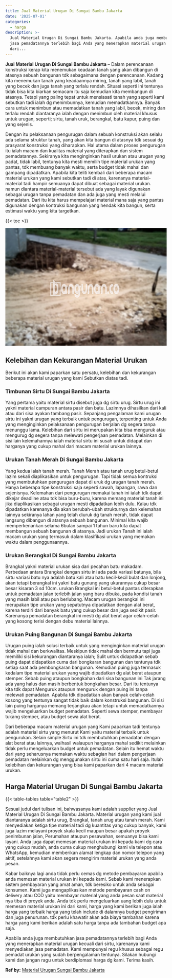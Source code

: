 ```yaml
---
title: Jual Material Urugan Di Sungai Bambu Jakarta
date: '2025-07-01'
categories:
  - harga
description: >-
  Jual Material Urugan Di Sungai Bambu Jakarta. Apabila anda juga membutuhkan
  jasa pemadatannya terlebih bagi Anda yang menerapkan material urugan kecuali
  dari...
---
```


**Jual Material Urugan Di Sungai Bambu Jakarta** – Dalam perencanaan konstruksi kerap kita menemukan keadaan tanah yang akan dibangun di atasnya sebuah bangunan tdk sebagaimana dengan perencanaan. Kadang kita menemukan tanah yang keadaannya miring, tanah yang labil, tanah yang becek dan juga tanah yang terlalu rendah. Situasi seperti ini tentunya tidak bisa kita biarkan semacam itu saja kemudian kita membangun di atasnya. Tetapi yang paling tepat untuk mensiasati tanah yang seperti kami sebutkan tadi ialah dg menimbunnya, kemudian memadatkannya. Banyak cara untuk menimbun atau memadatkan tanah yang labil, becek, miring dan terlalu rendah diantaranya ialah dengan menimbun oleh material khusus untuk urugan, seperti; sirtu, tanah uruk, berangkal, batu kapur, puing dan yang sejenis.

Dengan itu pelaksanaan pengurugan dalam sebuah konstruksi akan selalu ada selama struktur tanah, yang akan kita bangun di atasnya tdk sesuai dg prasyarat konstruksi yang diharapkan. Hal utama dalam proses pengurugan itu ialah macam dan kualitas material yang diterapkan dan sistem pemadatannya. Sekiranya kita menginginkan hasil urukan atau urugan yang padat, tidak labil, tentunya kita mesti memilih tipe material urukan yang pantas, tdk membuang banyak waktu, serta budget tidak mahal dan gampang dipadatkan. Apabila kita teliti kembali dari beberapa macam material urukan yang kami sebutkan tadi di atas, karenanya material-material tadi hampir semuanya dapat dibuat sebagai material urukan. namun diantara material-material tersebut ada yang layak digunakan sebagai urugan tanpa pemadatan dan ada juga yang mesti melalui pemadatan. Dari itu kita harus mempelajari material mana saja yang pantas digunakan dengan kontruksi bangunan yang hendak kita bangun, serta estimasi waktu yang kita targetkan.

{{< toc >}}

![Jual Material Urugan Di Sungai Bambu Jakarta](/images/jual-urugan-07.png)

## Kelebihan dan Kekurangan Material Urukan

Berikut ini akan kami paparkan satu persatu, kelebihan dan kekurangan beberapa material urugan yang kami Sebutkan diatas tadi.

### Timbunan Sirtu Di Sungai Bambu Jakarta

Yang pertama yaitu material sirtu disebut juga dg sirtu urug. Sirtu urug ini yakni material campuran antara pasir dan batu. Lazimnya dihasilkan dari kali atau dari sisa ayakan tambang pasir. Sepanjang pengalaman kami urugan sirtu ini yakni urugan yang terbaik untuk pengurugan, terpenting untuk Anda yang menginginkan pelaksanaan pengurugan berjalan dg segera tanpa menunggu lama. Kelebihan dari sirtu ini merupakan kita bisa menguruk atau mengurug dg segera tanpa melewati pengerjaan pemadatan. Melainkan di sisi lain kelemahannya ialah material sirtu ini susah untuk didapat dan harganya yang cukup mahal dari macam material urukan lainnya.

### Urukan Tanah Merah Di Sungai Bambu Jakarta

Yang kedua ialah tanah merah. Tanah Merah atau tanah urug betul-betul lazim sekali diaplikasikan untuk pengurugan. Tapi tidak semua kontruksi yang membutuhkan pengurugan dapat di uruk dg urugan tanah merah. Hanya beberapa tipe konstruksi saja seperti sawah, lapangan, rawa dan sejenisnya. Kelemahan dari pengurugan memakai tanah ini ialah tdk dapat dikejar deadline atau tdk bisa buru-buru, karena memang material tanah ini jika diaplikasikan sebagai urugan mesti dipadatkan lebih dulu. Kalau tdk dipadatkan karenanya dia akan berubah-ubah strukturnya dan kelemahan lainnya sekiranya lahan yang telah diuruk dg tanah merah, tidak dapat langsung dibangun di atasnya sebuah bangunan. Minimal kita wajib memperkenankan selama 6bulan sampai 1 tahun baru kita dapat membangun sebuah bangunan di atasnya. Jadi urukan Tanah ini ialah macam urukan yang termasuk dalam klasifikasi urukan yang memakan waktu dalam penggunaannya.

### Urukan Berangkal Di Sungai Bambu Jakarta

Brangkal yakni material urukan sisa dari pecahan batu makadam. Perbedaan antara Brangkal dengan sirtu ini ada pada variasi batunya, bila sirtu variasi batu nya adalah batu kali atau batu kecil-kecil bulat dan lonjong, akan tetapi berangkal ini yakni batu gunung yang ukurannya cukup besar besar kisaran 3 sd 10cm. urukan Brangkal ini betul-betul pantas diterapkan untuk pemadatan jalan terlebih jalan yang baru dibuka, pada kondisi tanah yang masih labil atau pun berlubang. Macam urugan berangkal ini merupakan tipe urukan yang sepatutnya dipadatkan dengan alat berat, karena terdiri dari banyak batu yang cukup besar dan juga sedikit pasir. Karenanya pemadatan berangkal ini mesti dg alat berat agar celah-celah yang kosong terisi dengan debu material lainnya.

### Urukan Puing Bangunan Di Sungai Bambu Jakarta

Urugan puing ialah solusi terbaik untuk yang menginginkan material urugan tidak mahal dan berkwalitas. Meskipun tidak mahal dan bermutu tapi juga memiliki sisi kekurangan diantaranya ialah; Sulit untuk didapatkan sebab puing dapat didapatkan cuma dari bongkaran bangunan dan tentunya tdk setiap saat ada pembongkaran bangunan. Kemudian puing juga termasuk kedalam tipe material urukan yang wajib dipadatkan dg alat berat ataupun stemper. Sebab puing ataupun bongkahan dari sisa bangunan ini Tak jarang ada yang halus dan masih berbentuk bongkahan besar. Dari itu tentunya kita tdk dapat Menguruk ataupun menguruk dengan puing ini tanpa melewati pemadatan. Apabila tdk dipadatkan akan banyak celah-celah kosong yang tentunya sangat tidak baik dalam konstruksi bangunan. Di sisi lain puing harganya memang terjangkau akan tetapi untuk memadatkannya wajib mengeluarkan budget pemadatan. Seperti sewa stemper, membayar tukang stemper, atau budget sewa alat berat.

Dari beberapa macam material urugan yang Kami paparkan tadi tentunya adalah material sirtu yang menurut Kami yaitu material terbaik untuk pengurukan. Selain simple Sirtu ini tdk membutuhkan pemadatan dengan alat berat atau lainnya, walhasil walaupun harganya mahal sedikit melainkan tidak perlu mengeluarkan budget untuk pemadatan. Selain itu hemat waktu dari yang seharusnya memakan waktu sebagian hari dalam pengerjaan pemadatan melainkan dg menggunakan sirtu ini cuma satu hari saja. Itulah kelebihan dan kekurangan yang bisa kami paparkan dari 4 macam material urukan.

## Harga Material Urugan Di Sungai Bambu Jakarta

{{< table-tables table="table2" >}}

Sesuai judul dari tulisan ini, bahwasanya kami adalah supplier yang Jual Material Urugan Di Sungai Bambu Jakarta. Material urugan yang kami jual diantaranya adalah sirtu urug, Brangkal, tanah urug atau tanah merah. Kami menyediakan ketiga tipe material tadi dg kuantitas yang cukup banyak, kami juga lazim melayani proyek skala kecil maupun besar apakah proyek penimbunan jalan, Perumahan ataupun pesawahan, semuanya bisa kami layani. Anda juga dapat memesan material urukan ini kepada kami dg cara yang cukup mudah, anda cuma cukup menghubungi kami via telepon atau WhatsApp, kemudian memberikan alamat lengkap dan nomor telepon yang aktif, setelahnya kami akan segera mengirim material urukan yang anda pesan.

Kabar baiknya lagi anda tidak perlu cemas dg metode pembayaran apabila anda memesan material urukan ini kepada kami. Sebab kami menerapkan sistem pembayaran yang amat aman, tdk beresiko untuk anda sebagai konsumen. Kami juga mengaplikasikan metode pembayaran cash on delivery atau COD yaitu membayar material yang anda pesan saat material nya tiba di proyek anda. Anda tdk perlu mengeluarkan uang lebih dulu untuk memesan material urukan ini dari kami, harga yang kami berikan juga ialah harga yang terbaik harga yang telah include di dalamnya budget pengiriman dan juga penurunan. tdk perlu khawatir akan ada biaya tambahan karena harga yang kami berikan adalah satu harga tanpa ada tambahan budget apa saja.

Apabila anda juga membutuhkan jasa pemadatannya terlebih bagi Anda yang menerapkan material urugan kecuali dari sirtu, karenanya kami menyediakan jasa pemadatan. Kami mempunyai regu khusus sebagai regu pemadat urukan yang sudah berpengalaman tentunya. Silakan hubungi kami dan jangan ragu untuk berdiplomasi harga dg kami. Terima kasih.

**Ref by:** [Material Urugan Sungai Bambu Jakarta](https://id.wikipedia.org/wiki/Material)

